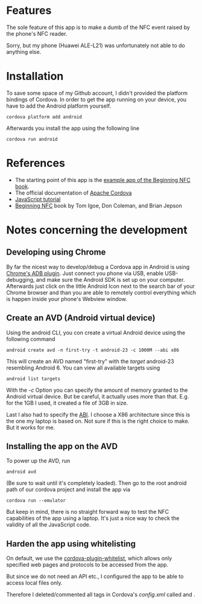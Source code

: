 # Features

The sole feature of this app is to make a dumb of the NFC event raised by the phone's NFC reader.

Sorry, but my phone (Huawei ALE-L21) was unfortunately not able to do anything else.

# Installation

To save some space of my Github account, I didn't provided the platform bindings of Cordova. In order to get the app running on your device, you have to add the Android platform yourself.

```
cordova platform add android
```

Afterwards you install the app using the following line

```
cordova run android
```

# References

- The starting point of this app is the [example app of the Beginning NFC book](https://github.com/tigoe/BeginningNFC/blob/master/NfcReader/).
- The official documentation of [Apache Cordova](https://cordova.apache.org/docs/en/latest/)
- [JavaScript tutorial](https://www.tutorialspoint.com/javascript/)
- [Beginning NFC](https://www.overdrive.com/media/1542006/beginning-nfc) book by Tom Igoe, Don Coleman, and Brian Jepson

# Notes concerning the development
## Developing using Chrome
By far the nicest way to develop/debug a Cordova app in Android is using [Chrome's ADB plugin](https://chrome.google.com/webstore/detail/adb/dpngiggdglpdnjdoaefidgiigpemgage). Just connect you phone via USB, enable USB-debugging, and make sure the Android SDK is set up on your computer. Afterwards just click on the little Android Icon next to the search bar of your Chrome browser and than you are able to remotely control everything which is happen inside your phone's Webview window.

## Create an AVD (Android virtual device)
Using the android CLI, you con create a virtual Android device using the following command

```
android create avd -n first-try -t android-23 -c 1000M --abi x86
```

This will create an AVD named "first-try" with the *target* android-23 resembling Android 6. You can view all available targets using 

```
android list targets
```

With the *-c* Option you can specify the amount of memory granted to the Android virtual device. But be careful, it actually uses more than that. E.g. for the 1GB I used, it created a file of 3GB in size.

Last I also had to specify the [ABI](https://en.wikipedia.org/wiki/Application_binary_interface). I choose a X86 architecture since this is the one my laptop is based on. Not sure if this is the right choice to make. But it works for me.

## Installing the app on the AVD

To power up the AVD, run

```
android avd
```
(Be sure to wait until it's completely loaded). Then go to the root android path of our cordova project and install the app via 

``` 
cordova run --emulator
```

But keep in mind, there is no straight forward way to test the NFC capabilities of the app using a laptop. It's just a nice way to check the validity of all the JavaScript code.

## Harden the app using whitelisting
On default, we use the [cordova-plugin-whitelist](https://cordova.apache.org/docs/en/latest/reference/cordova-plugin-whitelist/), which allows only specified web pages and protocols to be accessed from the app. 

But since we do not need an API etc., I configured the app to be able to access local files only. 

Therefore I deleted/commented all tags in Cordova's *config.xml* called **<access>** and **<allow-intent>**. 
